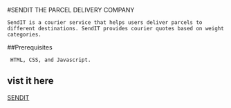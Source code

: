 #SENDIT THE PARCEL DELIVERY COMPANY
```
SendIT is a courier service that helps users deliver parcels to different destinations. SendIT provides courier quotes based on weight categories.
```
##Prerequisites
```
 HTML, CSS, and Javascript.
 ```
## vist it here
[SENDIT]( https://ronaldmule.github.io/SENDIT/)
